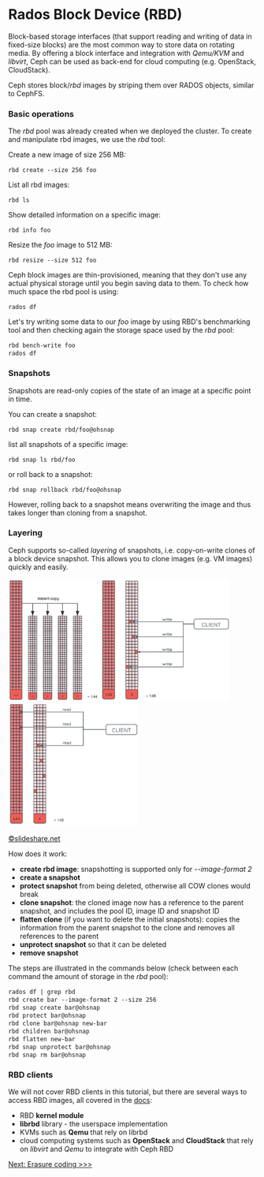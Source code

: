 Rados Block Device (RBD)
========================

Block-based storage interfaces (that support reading and writing of data in
fixed-size blocks) are the most common way to store data on rotating media. By
offering a block interface and integration with *Qemu/KVM* and *libvirt*, Ceph can
be used as back-end for cloud computing (e.g. OpenStack, CloudStack).

Ceph stores block/*rbd* images by striping them over RADOS objects, similar to
CephFS.

### Basic operations

The *rbd* pool was already created when we deployed the cluster. To create and
manipulate rbd images, we use the *rbd* tool:

Create a new image of size 256 MB:

    rbd create --size 256 foo

List all rbd images:

    rbd ls

Show detailed information on a specific image:

    rbd info foo

Resize the *foo* image to 512 MB:

    rbd resize --size 512 foo

Ceph block images are thin-provisioned, meaning that they don't use any actual
physical storage until you begin saving data to them. To check how much space
the rbd pool is using:

    rados df

Let's try writing some data to our *foo* image by using RBD's benchmarking
tool and then checking again the storage space used by the *rbd* pool:

    rbd bench-write foo
    rados df

### Snapshots

Snapshots are read-only copies of the state of an image at a specific point in time. 

You can create a snapshot:

    rbd snap create rbd/foo@ohsnap

list all snapshots of a specific image:

    rbd snap ls rbd/foo

or roll back to a snapshot:

    rbd snap rollback rbd/foo@ohsnap

However, rolling back to a snapshot means overwriting the image and thus takes
longer than cloning from a snapshot.

### Layering

Ceph supports so-called *layering* of snapshots, i.e. copy-on-write clones of a
block device snapshot. This allows you to clone images (e.g. VM images) quickly
and easily.

<img src="rbd-clone.jpg" alt="clone" height="250px;"/>
<img src="rbd-cow.jpg" alt="write" height="250px;"/>
<img src="rbd-cow-read.jpg" alt="read" height="250px;"/>

[&copy;slideshare.net](http://www.slideshare.net/xen_com_mgr/block-storage-for-vms-with-ceph)

How does it work:

* **create rbd image**: snapshotting is supported only for *--image-format 2*
* **create a snapshot**
* **protect snapshot** from being deleted, otherwise all COW clones would break 
* **clone snapshot**: the cloned image now has a reference to the parent snapshot,
  and includes the pool ID, image ID and snapshot ID
* **flatten clone** (if you want to delete the initial snapshots): copies the
  information from the parent snapshot to the clone and removes all references
  to the parent
* **unprotect snapshot** so that it can be deleted
* **remove snapshot**

The steps are illustrated in the commands below (check between each command the
amount of storage in the *rbd* pool):

    rados df | grep rbd
    rbd create bar --image-format 2 --size 256
    rbd snap create bar@ohsnap
    rbd protect bar@ohsnap
    rbd clone bar@ohsnap new-bar
    rbd children bar@ohsnap
    rbd flatten new-bar
    rbd snap unprotect bar@ohsnap
    rbd snap rm bar@ohsnap

### RBD clients

We will not cover RBD clients in this tutorial, but there are several ways to
access RBD images, all covered in the
[docs](http://ceph.com/docs/master/rbd/rbd/):

* RBD **kernel module**
* **librbd** library - the userspace implementation
* KVMs such as **Qemu** that rely on librbd
* cloud computing systems such as **OpenStack** and **CloudStack** that rely on
  *libvirt* and *Qemu* to integrate with Ceph RBD


[Next: Erasure coding >>>](erasure.md)
